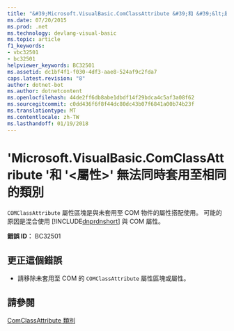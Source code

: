```yaml
---
title: "&#39;Microsoft.VisualBasic.ComClassAttribute &#39;和 &#39;&lt;屬性&gt;&#39; 無法同時套用至相同的類別"
ms.date: 07/20/2015
ms.prod: .net
ms.technology: devlang-visual-basic
ms.topic: article
f1_keywords:
- vbc32501
- bc32501
helpviewer_keywords: BC32501
ms.assetid: dc1bf4f1-f030-4df3-aae8-524af9c2fda7
caps.latest.revision: "8"
author: dotnet-bot
ms.author: dotnetcontent
ms.openlocfilehash: 44de2ff6db8abe1dbdf14f29bdca4c5af3a08f62
ms.sourcegitcommit: c0dd436f6f8f44dc80dc43b07f6841a00b74b23f
ms.translationtype: MT
ms.contentlocale: zh-TW
ms.lasthandoff: 01/19/2018
---
```

# <a name="39microsoftvisualbasiccomclassattribute39-and-39ltattributegt39-cannot-both-be-applied-to-the-same-class"></a>&#39;Microsoft.VisualBasic.ComClassAttribute &#39;和 &#39;&lt;屬性&gt;&#39; 無法同時套用至相同的類別
`COMClassAttribute` 屬性區塊是與未套用至 COM 物件的屬性搭配使用。 可能的原因是混合使用 [!INCLUDE[dnprdnshort](~/includes/dnprdnshort-md.md)] 與 COM 屬性。  
  
 **錯誤 ID︰** BC32501  
  
## <a name="to-correct-this-error"></a>更正這個錯誤  
  
-   請移除未套用至 COM 的 `COMClassAttribute` 屬性區塊或屬性。  
  
## <a name="see-also"></a>請參閱  
   
   
 [ComClassAttribute 類別](http://msdn.microsoft.com/library/5c2f0835-9210-47dc-bc59-5c1769953574)
